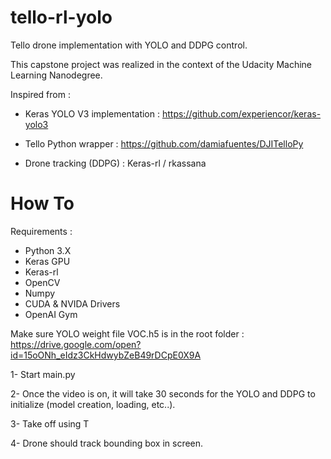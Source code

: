 # tello-rl-yolo
Tello drone implementation with YOLO and DDPG control.

This capstone project was realized in the context of the Udacity Machine Learning Nanodegree.

Inspired from :

- Keras YOLO V3 implementation : https://github.com/experiencor/keras-yolo3

- Tello Python wrapper : https://github.com/damiafuentes/DJITelloPy

- Drone tracking (DDPG) : Keras-rl / rkassana

# How To #

Requirements :
- Python 3.X
- Keras GPU
- Keras-rl
- OpenCV
- Numpy
- CUDA & NVIDA Drivers
- OpenAI Gym

Make sure YOLO weight file VOC.h5 is in the root folder : https://drive.google.com/open?id=15oONh_eIdz3CkHdwybZeB49rDCpE0X9A


1- Start main.py

2- Once the video is on, it will take 30 seconds for the YOLO and DDPG to initialize (model creation, loading, etc..).

3- Take off using T

4- Drone should track bounding box in screen.

